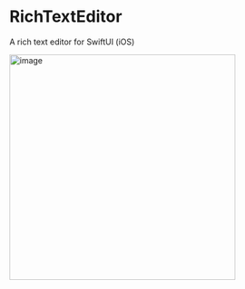 # RichTextEditor
A rich text editor for SwiftUI (iOS)

<img width="398" alt="image" src="https://github.com/user-attachments/assets/8d529c51-2ecd-44fc-b410-bc32c9d52d10">



